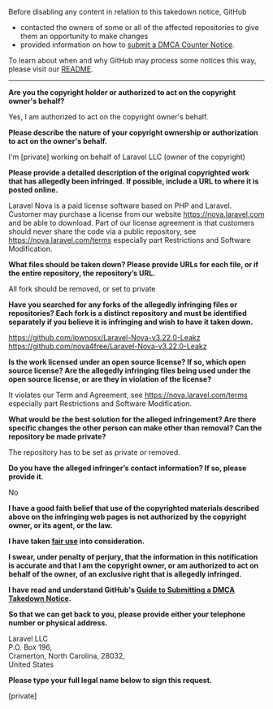 Before disabling any content in relation to this takedown notice, GitHub
- contacted the owners of some or all of the affected repositories to give them an opportunity to make changes
- provided information on how to [submit a DMCA Counter Notice](https://docs.github.com/en/articles/guide-to-submitting-a-dmca-counter-notice).

To learn about when and why GitHub may process some notices this way, please visit our [README](https://github.com/github/dmca/blob/master/README.md).

---

**Are you the copyright holder or authorized to act on the copyright owner's behalf?**

Yes, I am authorized to act on the copyright owner's behalf.

**Please describe the nature of your copyright ownership or authorization to act on the owner's behalf.**

I'm [private] working on behalf of Laravel LLC (owner of the copyright)

**Please provide a detailed description of the original copyrighted work that has allegedly been infringed. If possible, include a URL to where it is posted online.**

Laravel Nova is a paid license software based on PHP and Laravel. Customer may purchase a license from our website https://nova.laravel.com and be able to download. Part of our license agreement is that customers should never share the code via a public repository, see https://nova.laravel.com/terms especially part Restrictions and Software Modification.

**What files should be taken down? Please provide URLs for each file, or if the entire repository, the repository’s URL.**

All fork should be removed, or set to private

**Have you searched for any forks of the allegedly infringing files or repositories? Each fork is a distinct repository and must be identified separately if you believe it is infringing and wish to have it taken down.**

https://github.com/ipwnosx/Laravel-Nova-v3.22.0-Leakz  
https://github.com/nova4free/Laravel-Nova-v3.22.0-Leakz

**Is the work licensed under an open source license? If so, which open source license? Are the allegedly infringing files being used under the open source license, or are they in violation of the license?**

It violates our Term and Agreement, see https://nova.laravel.com/terms especially part Restrictions and Software Modification.

**What would be the best solution for the alleged infringement? Are there specific changes the other person can make other than removal? Can the repository be made private?**

The repository has to be set as private or removed.

**Do you have the alleged infringer’s contact information? If so, please provide it.**

No

**I have a good faith belief that use of the copyrighted materials described above on the infringing web pages is not authorized by the copyright owner, or its agent, or the law.**

**I have taken <a href="https://www.lumendatabase.org/topics/22">fair use</a> into consideration.**

**I swear, under penalty of perjury, that the information in this notification is accurate and that I am the copyright owner, or am authorized to act on behalf of the owner, of an exclusive right that is allegedly infringed.**

**I have read and understand GitHub's <a href="https://docs.github.com/articles/guide-to-submitting-a-dmca-takedown-notice/">Guide to Submitting a DMCA Takedown Notice</a>.**

**So that we can get back to you, please provide either your telephone number or physical address.**

Laravel LLC  
P.O. Box 196,  
Cramerton, North Carolina, 28032,  
United States

**Please type your full legal name below to sign this request.**

[private]
